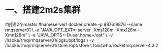 # 一、搭建2m2s集群
#创建2个master
#nameserver1 docker create -p 9876:9876 --name rmqserver01 \ -e "JAVA_OPT_EXT=-server -Xms128m -Xmx128m -Xmn128m" \ -e "JAVA_OPTS=-Duser.home=/opt" \ -v /haoke/rmq/rmqserver01/logs:/opt/logs \ -v /haoke/rmq/rmqserver01/store:/opt/store \ foxiswho/rocketmq:server-4.3.2